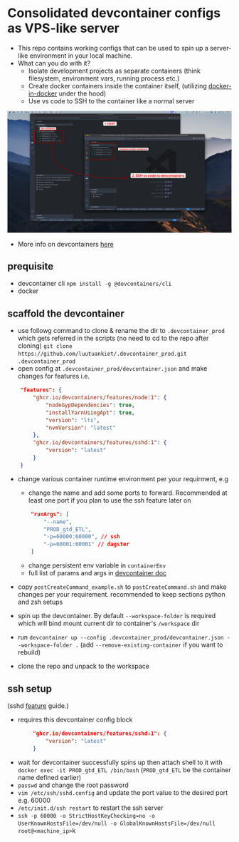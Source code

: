 # Consolidated devcontainer configs as VPS-like server
- This repo contains working configs that can be used to spin up a server-like environment in your local machine.
- What can you do with it?
	- Isolate development projects as separate containers (think filesystem, environment vars, running process etc.)
	- Create docker containers inside the container itself, (utilizing [docker-in-docker](https://github.com/devcontainers/features/tree/main/src/docker-in-docker) under the hood)
	- Use vs code to SSH to the container like a normal server

![alt text](image.png)


- More info on devcontainers [here](https://code.visualstudio.com/docs/devcontainers/containers)


## prequisite
- devcontainer cli `npm install -g @devcontainers/cli`
- docker



## scaffold the devcontainer 
- use followg command to clone & rename the dir to `.devcontainer_prod` which gets referred in the scripts (no need to cd to the repo after cloning)
`git clone https://github.com/luutuankiet/.devcontainer_prod.git .devcontainer_prod` 
- open config at  `.devcontainer_prod/devcontainer.json` and make changes for features i.e.
```json
	"features": {
		"ghcr.io/devcontainers/features/node:1": {
			"nodeGypDependencies": true,
			"installYarnUsingApt": true,
			"version": "lts",
			"nvmVersion": "latest"
		},
		"ghcr.io/devcontainers/features/sshd:1": {
			"version": "latest"
		}
    }
```
- change various container runtime environment per your requirment, e.g 
	- change the name and add some ports to forward. Recommended at least one port if you plan to use the ssh feature later on
	```json
		"runArgs": [
			"--name",
			"PROD_gtd_ETL",
			"-p=60000:60000", // ssh
			"-p=60001:60001" // dagster
		]
	```
	- change persistent env variable in `containerEnv`
	- full list of params and args in [devcontainer doc](https://containers.dev/implementors/json_reference/)


- copy `postCreateCommand_example.sh` to `postCreateCommand.sh` and make changes per your requirement. recommended to keep sections python and zsh setups


- spin up the devcontainer. By default `--workspace-folder` is required which will bind mount current dir to container's `/workspace` dir
- run `devcontainer up --config .devcontainer_prod/devcontainer.json --workspace-folder .`
(add `--remove-existing-container` if you want to rebuild)
- clone the repo and unpack to the workspace

## ssh setup
(sshd [feature](https://github.com/devcontainers/features/tree/main/src/sshd) guide.)
- requires this devcontainer config block
```json
		"ghcr.io/devcontainers/features/sshd:1": {
			"version": "latest"
		}
```
- wait for devcontainer successfully spins up then attach shell to it with `docker exec -it PROD_gtd_ETL /bin/bash` (`PROD_gtd_ETL` be the container name defined earlier)
- `passwd` and change the root password
- `vim /etc/ssh/sshd.config` and update the port value to the desired port e.g. 60000
- `/etc/init.d/ssh restart` to restart the ssh server
- `ssh -p 60000 -o StrictHostKeyChecking=no -o UserKnownHostsFile=/dev/null -o GlobalKnownHostsFile=/dev/null root@<machine_ip>`k